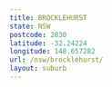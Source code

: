 ```yaml
---
title: BROCKLEHURST
state: NSW
postcode: 2830
latitude: -32.24224
longitude: 148.657282
url: /nsw/brocklehurst/
layout: suburb
---
```

